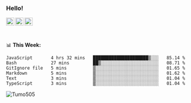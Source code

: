 ### Hello!
<a href="https://www.facebook.com/tumo.kgosiyame">
  <img align="left" alt="Tumo kgosiyame" width="22px" src="https://img.icons8.com/fluency/344/facebook-new.png" />
</a>
<a href="https://twitter.com/Tumo505">
  <img align="left" alt="Tumo kgosiyame | Twitter" width="22px" src="https://img.icons8.com/color/344/twitter.png" />
</a>
<a href="https://www.linkedin.com/in/tumo-kgosiyame-23a696168/">
  <img align="left" alt="Tumo kgosiyame | Linkedin" width="22px" src="https://img.icons8.com/color/344/linkedin-circled.png" />
</a>

<br/>
<br/>
<br/>

📊 **This  Week:**

<!--START_SECTION:waka-->

```text
JavaScript       4 hrs 32 mins   █████████████████████▒░░░   85.14 %
Bash             27 mins         ██▒░░░░░░░░░░░░░░░░░░░░░░   08.71 %
GitIgnore file   5 mins          ▒░░░░░░░░░░░░░░░░░░░░░░░░   01.65 %
Markdown         5 mins          ▒░░░░░░░░░░░░░░░░░░░░░░░░   01.62 %
Text             3 mins          ▒░░░░░░░░░░░░░░░░░░░░░░░░   01.04 %
TypeScript       3 mins          ▒░░░░░░░░░░░░░░░░░░░░░░░░   01.04 %
```

<!--END_SECTION:waka-->

 <img align="left" src="https://github-readme-stats.vercel.app/api?username=Tumo505&show_icons=true&theme=gotham" alt="Tumo505" />



